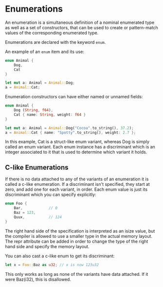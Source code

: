 # Enumerations

An enumeration is a simultaneous definition of a nominal enumerated type as well as a set of constructors, that can be used to create or pattern-match values of the corresponding enumerated type.

Enumerations are declared with the keyword `enum`.

An example of an `enum` item and its use:

```rust
enum Animal {
    Dog,
    Cat
}

let mut a: Animal = Animal::Dog;
a = Animal::Cat;
```

Enumeration constructors can have either named or unnamed fields:

```rust
enum Animal {
    Dog (String, f64),
    Cat { name: String, weight: f64 }
}

let mut a: Animal = Animal::Dog("Cocoa".to_string(), 37.2);
a = Animal::Cat { name: "Spotty".to_string(), weight: 2.7 };
```

In this example, Cat is a struct-like enum variant, whereas Dog is simply called an enum variant. Each enum instance has a discriminant which is an integer associated to it that is used to determine which variant it holds.


## C-like Enumerations

If there is no data attached to any of the variants of an enumeration it is called a c-like enumeration. If a discriminant isn't specified, they start at zero, and add one for each variant, in order. Each enum value is just its discriminant which you can specify explicitly:

```rust
enum Foo {
    Bar,            // 0
    Baz = 123,
    Quux,           // 124
}
```

The right hand side of the specification is interpreted as an isize value, but the compiler is allowed to use a smaller type in the actual memory layout. The repr attribute can be added in order to change the type of the right hand side and specify the memory layout.

You can also cast a c-like enum to get its discriminant:

```rust
let x = Foo::Baz as u32; // x is now 123u32
```

This only works as long as none of the variants have data attached. If it were Baz(i32), this is disallowed.